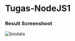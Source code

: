 # Tugas-NodeJS1

### Result Screenshoot
![biodata](https://user-images.githubusercontent.com/90564840/237018268-ea970591-2d4f-4f4a-84e7-8d28d651a24c.PNG)
